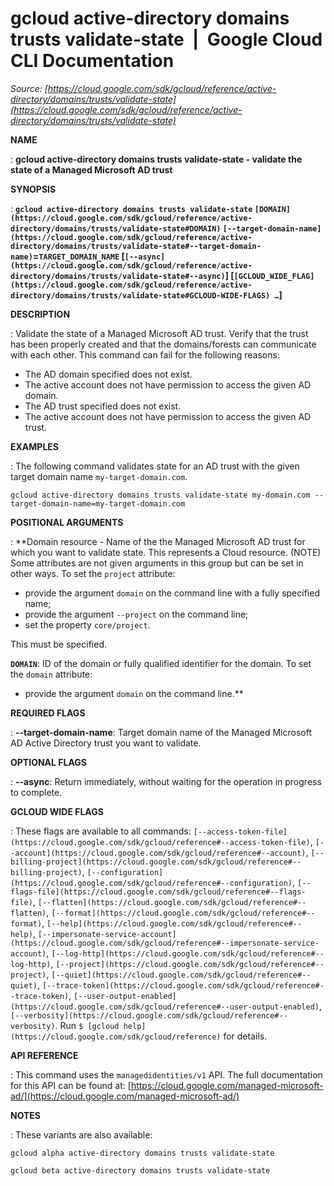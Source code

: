 # gcloud active-directory domains trusts validate-state  |  Google Cloud CLI Documentation

*Source: [https://cloud.google.com/sdk/gcloud/reference/active-directory/domains/trusts/validate-state](https://cloud.google.com/sdk/gcloud/reference/active-directory/domains/trusts/validate-state)*

**NAME**

: **gcloud active-directory domains trusts validate-state - validate the state of a Managed Microsoft AD trust**

**SYNOPSIS**

: **`gcloud active-directory domains trusts validate-state` `[DOMAIN](https://cloud.google.com/sdk/gcloud/reference/active-directory/domains/trusts/validate-state#DOMAIN)` `[--target-domain-name](https://cloud.google.com/sdk/gcloud/reference/active-directory/domains/trusts/validate-state#--target-domain-name)`=`TARGET_DOMAIN_NAME` [`[--async](https://cloud.google.com/sdk/gcloud/reference/active-directory/domains/trusts/validate-state#--async)`] [`[GCLOUD_WIDE_FLAG](https://cloud.google.com/sdk/gcloud/reference/active-directory/domains/trusts/validate-state#GCLOUD-WIDE-FLAGS) …`]**

**DESCRIPTION**

: Validate the state of a Managed Microsoft AD trust.
Verify that the trust has been properly created and that the domains/forests can
communicate with each other.
This command can fail for the following reasons:

- The AD domain specified does not exist.
- The active account does not have permission to access the given AD domain.
- The AD trust specified does not exist.
- The active account does not have permission to access the given AD trust.

**EXAMPLES**

: The following command validates state for an AD trust with the given target
domain name `my-target-domain.com`.

```
gcloud active-directory domains trusts validate-state my-domain.com --target-domain-name=my-target-domain.com
```

**POSITIONAL ARGUMENTS**

: **Domain resource - Name of the the Managed Microsoft AD trust for which you want
to validate state. This represents a Cloud resource. (NOTE) Some attributes are
not given arguments in this group but can be set in other ways.
To set the `project` attribute:

- provide the argument `domain` on the command line with a fully
specified name;
- provide the argument `--project` on the command line;
- set the property `core/project`.

This must be specified.

**`DOMAIN`**:
ID of the domain or fully qualified identifier for the domain.
To set the `domain` attribute:

- provide the argument `domain` on the command line.**

**REQUIRED FLAGS**

: **--target-domain-name**:
Target domain name of the Managed Microsoft AD Active Directory trust you want
to validate.

**OPTIONAL FLAGS**

: **--async**:
Return immediately, without waiting for the operation in progress to complete.

**GCLOUD WIDE FLAGS**

: These flags are available to all commands: `[--access-token-file](https://cloud.google.com/sdk/gcloud/reference#--access-token-file)`,
`[--account](https://cloud.google.com/sdk/gcloud/reference#--account)`, `[--billing-project](https://cloud.google.com/sdk/gcloud/reference#--billing-project)`,
`[--configuration](https://cloud.google.com/sdk/gcloud/reference#--configuration)`,
`[--flags-file](https://cloud.google.com/sdk/gcloud/reference#--flags-file)`,
`[--flatten](https://cloud.google.com/sdk/gcloud/reference#--flatten)`, `[--format](https://cloud.google.com/sdk/gcloud/reference#--format)`, `[--help](https://cloud.google.com/sdk/gcloud/reference#--help)`, `[--impersonate-service-account](https://cloud.google.com/sdk/gcloud/reference#--impersonate-service-account)`,
`[--log-http](https://cloud.google.com/sdk/gcloud/reference#--log-http)`,
`[--project](https://cloud.google.com/sdk/gcloud/reference#--project)`, `[--quiet](https://cloud.google.com/sdk/gcloud/reference#--quiet)`, `[--trace-token](https://cloud.google.com/sdk/gcloud/reference#--trace-token)`, `[--user-output-enabled](https://cloud.google.com/sdk/gcloud/reference#--user-output-enabled)`,
`[--verbosity](https://cloud.google.com/sdk/gcloud/reference#--verbosity)`.
Run `$ [gcloud help](https://cloud.google.com/sdk/gcloud/reference)` for details.

**API REFERENCE**

: This command uses the `managedidentities/v1` API. The full
documentation for this API can be found at: [https://cloud.google.com/managed-microsoft-ad/](https://cloud.google.com/managed-microsoft-ad/)

**NOTES**

: These variants are also available:

```
gcloud alpha active-directory domains trusts validate-state
```

```
gcloud beta active-directory domains trusts validate-state
```
